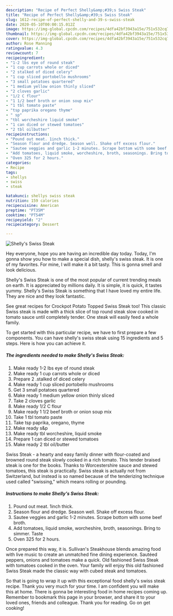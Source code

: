 ```yaml
---
description: "Recipe of Perfect Shelly&amp;#39;s Swiss Steak"
title: "Recipe of Perfect Shelly&amp;#39;s Swiss Steak"
slug: 1612-recipe-of-perfect-shelly-and-39-s-swiss-steak
date: 2020-05-10T00:00:15.012Z
image: https://img-global.cpcdn.com/recipes/4dfa42bf3943a15e/751x532cq70/shellys-swiss-steak-recipe-main-photo.jpg
thumbnail: https://img-global.cpcdn.com/recipes/4dfa42bf3943a15e/751x532cq70/shellys-swiss-steak-recipe-main-photo.jpg
cover: https://img-global.cpcdn.com/recipes/4dfa42bf3943a15e/751x532cq70/shellys-swiss-steak-recipe-main-photo.jpg
author: Rose Manning
ratingvalue: 4.3
reviewcount: 7
recipeingredient:
- "1-2 lbs eye of round steak"
- "1 cup carrots whole or diced"
- "2 stalked of diced celery"
- "1 cup sliced portobello mushrooms"
- "3 small potatoes quartered"
- "1 medium yellow onion thinly sliced"
- "2 cloves garlic"
- "1/2 C flour"
- "1 1/2 beef broth or onion soup mix"
- "1 tbl tomato paste"
- "tsp paprika oregano thyme"
- " sp"
- "tbl worcheshire liquid smoke"
- "1 can diced or stewed tomatoes"
- "2 tbl oilbutter"
recipeinstructions:
- "Pound out meat. 1inch thick."
- "Season flour and dredge. Season well. Shake off excess flour."
- "Sautee veggies and garlic 1-2 minutes. Scrape bottom with some beef broth."
- "Add tomatoes, liquid smoke, worcheshire, broth, seasonings. Bring to simmer. Taste"
- "Oven 325 for 2 hours."
categories:
- Recipe
tags:
- shellys
- swiss
- steak

katakunci: shellys swiss steak 
nutrition: 159 calories
recipecuisine: American
preptime: "PT35M"
cooktime: "PT54M"
recipeyield: "2"
recipecategory: Dessert

---
```



![Shelly&#39;s Swiss Steak](https://img-global.cpcdn.com/recipes/4dfa42bf3943a15e/751x532cq70/shellys-swiss-steak-recipe-main-photo.jpg)

Hey everyone, hope you are having an incredible day today. Today, I'm gonna show you how to make a special dish, shelly&#39;s swiss steak. It is one of my favorites. For mine, I will make it a bit tasty. This is gonna smell and look delicious.

Shelly&#39;s Swiss Steak is one of the most popular of current trending meals on earth. It is appreciated by millions daily. It is simple, it is quick, it tastes yummy. Shelly&#39;s Swiss Steak is something that I have loved my entire life. They are nice and they look fantastic.

See great recipes for Crockpot Potato Topped Swiss Steak too! This classic Swiss steak is made with a thick slice of top round steak slow cooked in tomato sauce until completely tender. One steak will easily feed a whole family.


To get started with this particular recipe, we have to first prepare a few components. You can have shelly&#39;s swiss steak using 15 ingredients and 5 steps. Here is how you can achieve it.

<!--inarticleads1-->

##### The ingredients needed to make Shelly&#39;s Swiss Steak:

1. Make ready 1-2 lbs eye of round steak
1. Make ready 1 cup carrots whole or diced
1. Prepare 2 .stalked of diced celery
1. Make ready 1 cup sliced portobello mushrooms
1. Get 3 small potatoes quartered
1. Make ready 1 medium yellow onion thinly sliced
1. Take 2 cloves garlic
1. Make ready 1/2 C flour
1. Make ready 1 1/2 beef broth or onion soup mix
1. Take 1 tbl tomato paste
1. Take tsp paprika, oregano, thyme
1. Make ready  s&amp;p
1. Make ready tbl worcheshire, liquid smoke
1. Prepare 1 can diced or stewed tomatoes
1. Make ready 2 tbl oil/butter


Swiss Steak - a hearty and easy family dinner with flour-coated and browned round steak slowly cooked in a rich tomato. This tender braised steak is one for the books. Thanks to Worcestershire sauce and stewed tomatoes, this steak is practically. Swiss steak is actually not from Switzerland, but instead is so named because of the tenderizing technique used called &#34;swissing,&#34; which means rolling or pounding. 

<!--inarticleads2-->

##### Instructions to make Shelly&#39;s Swiss Steak:

1. Pound out meat. 1inch thick.
1. Season flour and dredge. Season well. Shake off excess flour.
1. Sautee veggies and garlic 1-2 minutes. Scrape bottom with some beef broth.
1. Add tomatoes, liquid smoke, worcheshire, broth, seasonings. Bring to simmer. Taste
1. Oven 325 for 2 hours.


Once prepared this way, it is. Sullivan&#39;s Steakhouse blends amazing food with live music to create an unmatched fine dining experience. Sautéed peppers, onions and tomatoes make a quick. Old fashioned Swiss Steak with tomatoes cooked in the oven. Your family will enjoy this old fashioned Swiss Steak made the classic way with cubed steak and tomatoes. 

So that is going to wrap it up with this exceptional food shelly&#39;s swiss steak recipe. Thank you very much for your time. I am confident you will make this at home. There is gonna be interesting food in home recipes coming up. Remember to bookmark this page in your browser, and share it to your loved ones, friends and colleague. Thank you for reading. Go on get cooking!
